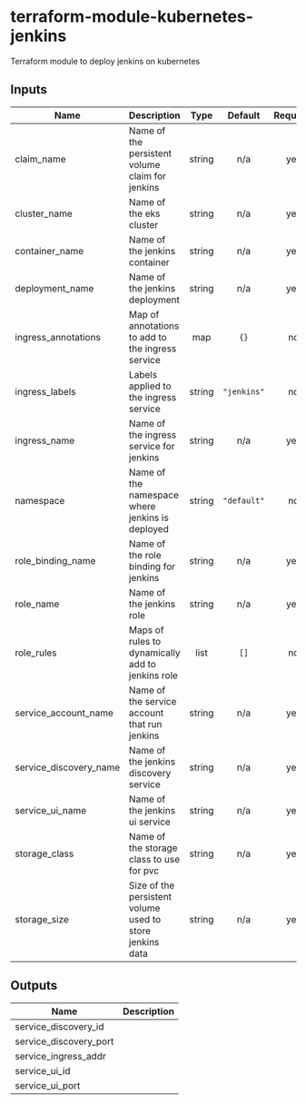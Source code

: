 # terraform-module-kubernetes-jenkins

Terraform module to deploy jenkins on kubernetes

<!-- BEGINNING OF PRE-COMMIT-TERRAFORM DOCS HOOK -->
## Inputs

| Name | Description | Type | Default | Required |
|------|-------------|:----:|:-----:|:-----:|
| claim\_name | Name of the persistent volume claim for jenkins | string | n/a | yes |
| cluster\_name | Name of the eks cluster | string | n/a | yes |
| container\_name | Name of the jenkins container | string | n/a | yes |
| deployment\_name | Name of the jenkins deployment | string | n/a | yes |
| ingress\_annotations | Map of annotations to add to the ingress service | map | `{}` | no |
| ingress\_labels | Labels applied to the ingress service | string | `"jenkins"` | no |
| ingress\_name | Name of the ingress service for jenkins | string | n/a | yes |
| namespace | Name of the namespace where jenkins is deployed | string | `"default"` | no |
| role\_binding\_name | Name of the role binding for jenkins | string | n/a | yes |
| role\_name | Name of the jenkins role | string | n/a | yes |
| role\_rules | Maps of rules to dynamically add to jenkins role | list | `[]` | no |
| service\_account\_name | Name of the service account that run jenkins | string | n/a | yes |
| service\_discovery\_name | Name of the jenkins discovery service | string | n/a | yes |
| service\_ui\_name | Name of the jenkins ui service | string | n/a | yes |
| storage\_class | Name of the storage class to use for pvc | string | n/a | yes |
| storage\_size | Size of the persistent volume used to store jenkins data | string | n/a | yes |

## Outputs

| Name | Description |
|------|-------------|
| service\_discovery\_id |  |
| service\_discovery\_port |  |
| service\_ingress\_addr |  |
| service\_ui\_id |  |
| service\_ui\_port |  |

<!-- END OF PRE-COMMIT-TERRAFORM DOCS HOOK -->
